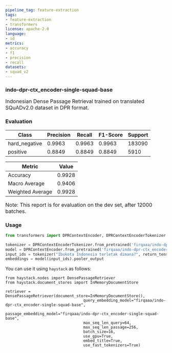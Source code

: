 ```yaml
---
pipeline_tag: feature-extraction
tags:
- feature-extraction
- transformers
license: apache-2.0
language:
- id
metrics:
- accuracy
- f1
- precision
- recall
datasets:
- squad_v2
---
```

### indo-dpr-ctx_encoder-single-squad-base
<p style="font-size:16px">Indonesian Dense Passage Retrieval trained on translated SQuADv2.0 dataset in DPR format.</p>


### Evaluation 

| Class | Precision | Recall | F1-Score | Support |
|-------|-----------|--------|----------|---------|
| hard_negative | 0.9963 | 0.9963 | 0.9963 | 183090 |
| positive | 0.8849 | 0.8849 | 0.8849 | 5910 |

| Metric | Value |
|--------|-------|
| Accuracy | 0.9928 |
| Macro Average | 0.9406 |
| Weighted Average | 0.9928 |

<p style="font-size:16px">Note: This report is for evaluation on the dev set, after 12000 batches.</p>

### Usage

```python
from transformers import DPRContextEncoder, DPRContextEncoderTokenizer

tokenizer = DPRContextEncoderTokenizer.from_pretrained('firqaaa/indo-dpr-ctx_encoder-single-squad-base')
model = DPRContextEncoder.from_pretrained('firqaaa/indo-dpr-ctx_encoder-single-squad-base')
input_ids = tokenizer("Ibukota Indonesia terletak dimana?", return_tensors='pt')["input_ids"]
embeddings = model(input_ids).pooler_output
```

You can use it using `haystack` as follows:

```
from haystack.nodes import DensePassageRetriever
from haystack.document_stores import InMemoryDocumentStore

retriever = DensePassageRetriever(document_store=InMemoryDocumentStore(),
                                  query_embedding_model="firqaaa/indo-dpr-ctx_encoder-single-squad-base",
                                  passage_embedding_model="firqaaa/indo-dpr-ctx_encoder-single-squad-base",
                                  max_seq_len_query=64,
                                  max_seq_len_passage=256,
                                  batch_size=16,
                                  use_gpu=True,
                                  embed_title=True,
                                  use_fast_tokenizers=True)
```
